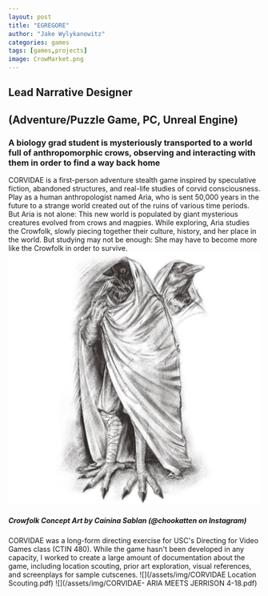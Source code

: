```yaml
---
layout: post
title: "EGREGORE"
author: "Jake Wylykanowitz"
categories: games
tags: [games,projects]
image: CrowMarket.png
---
```


## Lead Narrative Designer
## (Adventure/Puzzle Game, PC, Unreal Engine)
### A biology grad student is mysteriously transported to a world full of anthropomorphic crows, observing and interacting with them in order to find a way back home

CORVIDAE is a first-person adventure stealth game inspired by speculative fiction, abandoned structures, and real-life studies of corvid consciousness. Play as a human anthropologist named Aria, who is sent 50,000 years in the future to a strange world created out of the ruins of various time periods. But Aria is not alone: This new world is populated by giant mysterious creatures evolved from crows and magpies. While exploring, Aria studies the Crowfolk, slowly piecing together their culture, history, and her place in the world. But studying may not be enough: She may have to become more like the Crowfolk in order to survive.
![](/assets/img/crowfolk.png)
##### Crowfolk Concept Art by Cainina Sablan (@chookatten on Instagram)
CORVIDAE was a long-form directing exercise for USC's Directing for Video Games class (CTIN 480). While the game hasn't been developed in any capacity, I worked to create a large amount of documentation about the game, including location scouting, prior art exploration, visual references, and screenplays for sample cutscenes.
![](/assets/img/CORVIDAE Location Scouting.pdf)
![](/assets/img/CORVIDAE- ARIA MEETS JERRISON 4-18.pdf)
